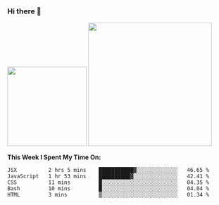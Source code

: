 ### Hi there 👋

<!--
**nestor22/nestor22** is a ✨ _special_ ✨ repository because its `README.md` (this file) appears on your GitHub profile.

Here are some ideas to get you started:

- 🔭 I’m currently working on ...
- 🌱 I’m currently learning ...
- 👯 I’m looking to collaborate on ...
- 🤔 I’m looking for help with ...
- 💬 Ask me about ...
- 📫 How to reach me: ...
- 😄 Pronouns: ...
- ⚡ Fun fact: ...
-->


<img height="180em" src="https://github-readme-stats.vercel.app/api?username=nestor22&show_icons=true&hide_border=true&&count_private=true&include_all_commits=true&theme=radical" />
<img height="280em" src="https://github-readme-stats.vercel.app/api/top-langs/?username=nestor22&layout=compact)](https://github.com/nestor22/github-readme-stats&theme=radical"  />



**This Week I Spent My Time On:**
<!--START_SECTION:waka-->
```text
JSX          2 hrs 5 mins    ███████████▓░░░░░░░░░░░░░   46.65 % 
JavaScript   1 hr 53 mins    ██████████▓░░░░░░░░░░░░░░   42.41 % 
CSS          11 mins         █░░░░░░░░░░░░░░░░░░░░░░░░   04.35 % 
Bash         10 mins         █░░░░░░░░░░░░░░░░░░░░░░░░   04.04 % 
HTML         3 mins          ▒░░░░░░░░░░░░░░░░░░░░░░░░   01.34 % 
```
<!--END_SECTION:waka-->


